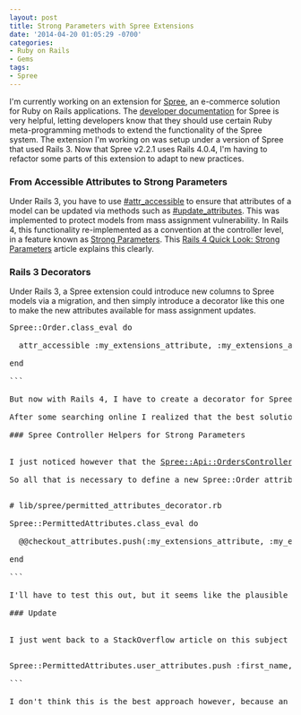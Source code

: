 ```yaml
---
layout: post
title: Strong Parameters with Spree Extensions
date: '2014-04-20 01:05:29 -0700'
categories:
- Ruby on Rails
- Gems
tags:
- Spree
---
```

I'm currently working on an extension for <a href="https://github.com/spree/spree" target="_blank">Spree</a>, an e-commerce solution for Ruby on Rails applications. The <a href="http://guides.spreecommerce.com/developer/" target="_blank">developer documentation</a> for Spree is very helpful, letting developers know that they should use certain Ruby meta-programming methods to extend the functionality of the Spree system. The extension I'm working on was setup under a version of Spree that used Rails 3. Now that Spree v2.2.1 uses Rails 4.0.4, I'm having to refactor some parts of this extension to adapt to new practices.

### From Accessible Attributes to Strong Parameters


Under Rails 3, you have to use <a href="http://apidock.com/rails/ActiveModel/MassAssignmentSecurity/ClassMethods/attr_accessible" target="_blank">#attr_accessible</a> to ensure that attributes of a model can be updated via methods such as <a href="http://apidock.com/rails/ActiveResource/Base/update_attributes" target="_blank">#update_attributes</a>. This was implemented to protect models from mass assignment vulnerability. In Rails 4, this functionality re-implemented as a convention at the controller level, in a feature known as <a href="http://apidock.com/rails/ActionController/StrongParameters" target="_blank">Strong Parameters</a>. This <a href="http://www.sitepoint.com/rails-4-quick-look-strong-parameters/" target="_blank">Rails 4 Quick Look: Strong Parameters</a> article explains this clearly.

### Rails 3 Decorators


Under Rails 3, a Spree extension could introduce new columns to Spree models via a migration, and then simply introduce a decorator like this one to make the new attributes available for mass assignment updates.

<pre class="brush:rails">Spree::Order.class_eval do

  attr_accessible :my_extensions_attribute, :my_extensions_attribute2

end

```

But now with Rails 4, I have to create a decorator for Spree::Api::OrdersController instead. I imagined that this decorator will have to somehow apply a call to the <a href="http://apidock.com/rails/ActionController/Parameters/permit" target="_blank">#permit</a> method on the 'params', allowing my extension attributes to be updated as well.

After some searching online I realized that the best solution to this problem is to specify an <a href="http://apidock.com/rails/Module/alias_method_chain" target="_blank">alias_method_chain</a> inside my decorator. We don't have control over the Spree code, and there is no option for using 'super' because inheritance isn't involved here. So this is definitely a situation where we <a href="http://erniemiller.org/2011/02/03/when-to-use-alias_method_chain/" target="_blank">should use an alias method chain</a>.

### Spree Controller Helpers for Strong Parameters


I just noticed however that the <a href="https://github.com/spree/spree/blob/e2bd38d4/api/app/controllers/spree/api/orders_controller.rb#L93" target="_blank">Spree::Api::OrdersController#order_params</a> method has a more complex method for permitting the attributes than I expected. In this case the order attributes are provided by <a href="https://github.com/spree/spree/blob/e2bd38d4/api/app/controllers/spree/api/orders_controller.rb#L107" target="_blank">#permitted_order_attributes</a>, which makes a 'super' call that refers to the parent controller <a href="https://github.com/spree/spree/blob/e2bd38d4/api/app/controllers/spree/api/base_controller.rb" target="_blank">Spree::Api::BaseController</a>. The BaseController doesn't have a #permitted_order_attributes method defined, however it does include <a href="https://github.com/spree/spree/blob/e2bd38d4/core/lib/spree/core/controller_helpers/strong_parameters.rb" target="_blank">Spree::Core::ControllerHelpers::StrongParameters</a>. which defines <a href="https://github.com/spree/spree/blob/e2bd38d4/core/lib/spree/core/controller_helpers/strong_parameters.rb#L28" target="_blank">#permitted_order_attributes</a>. If you follow the dependencies further, you'll see that all these methods in Spree::Core::ControllerHelpers::StrongParameters rely on <a href="https://github.com/spree/spree/blob/e2bd38d4/core/lib/spree/permitted_attributes.rb" target="_blank">Spree:PermittedAttributes</a>.

So all that is necessary to define a new Spree::Order attribute is to define a Spree::PermittedAttributes decorator like so:

<pre class="brush:rails"># lib/spree/permitted_attributes_decorator.rb

Spree::PermittedAttributes.class_eval do

  @@checkout_attributes.push(:my_extensions_attribute, :my_extensions_attribute2)

end

```

I'll have to test this out, but it seems like the plausible approach. I hope this helps any other developers.

### Update


I just went back to a StackOverflow article on this subject that I had seen before - <a href="http://stackoverflow.com/questions/19924702/rails-4-strong-parameters-concept-involvement-in-spree-2-1" target="_blank">Rails 4 - strong parameters concept involvement in spree-2.1</a>. It turns out that they referenced a simpler approach by simply placing the following into an initializer.

<pre class="brush:rails">
Spree::PermittedAttributes.user_attributes.push :first_name, :last_name

```

I don't think this is the best approach however, because an initializer has to be installed into the application via a generator. A generated initializer cannot be maintained either.

